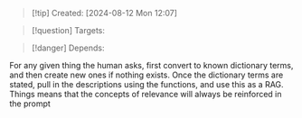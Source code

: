 
>[!tip] Created: [2024-08-12 Mon 12:07]

>[!question] Targets: 

>[!danger] Depends: 

For any given thing the human asks, first convert to known dictionary terms, and then create new ones if nothing exists.  Once the dictionary terms are stated, pull in the descriptions using the functions, and use this as a RAG.  Things means that the concepts of relevance will always be reinforced in the prompt